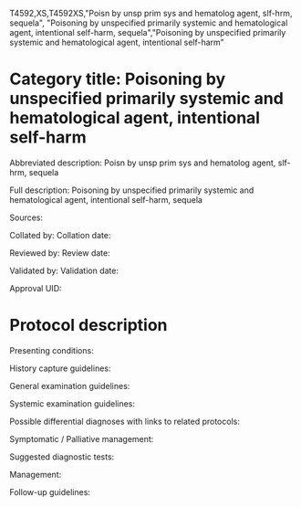 T4592,XS,T4592XS,"Poisn by unsp prim sys and hematolog agent, slf-hrm, sequela", "Poisoning by unspecified primarily systemic and hematological agent, intentional self-harm, sequela","Poisoning by unspecified primarily systemic and hematological agent, intentional self-harm"
# Category title: Poisoning by unspecified primarily systemic and hematological agent, intentional self-harm

Abbreviated description: Poisn by unsp prim sys and hematolog agent, slf-hrm, sequela

Full description: Poisoning by unspecified primarily systemic and hematological agent, intentional self-harm, sequela

Sources:

Collated by:
Collation date:

Reviewed by:
Review date:

Validated by:
Validation date:

Approval UID:

# Protocol description

Presenting conditions:

History capture guidelines:

General examination guidelines:

Systemic examination guidelines:

Possible differential diagnoses with links to related protocols:

Symptomatic / Palliative management:

Suggested diagnostic tests:

Management:

Follow-up guidelines:
